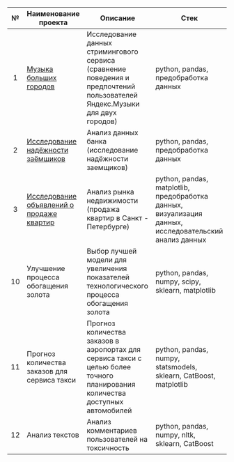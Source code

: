 | № | Наименование проекта |Описание                       | Стек                           |
|:-:|----------------------|-------------------------------|--------------------------------|
| 1 | [Музыка больших городов](project_01_da_music) | Исследование данных стримингового сервиса (сравнение поведения и предпочтений пользователей Яндекс.Музыки для двух городов) | python, pandas, предобработка данных |
| 2 | [Исследование надёжности заёмщиков](project_02_da_reliability_of_borrowers) |Анализ данных банка (исследование надёжности заемщиков) | python, pandas, предобработка данных |
| 3 | [Исследование объявлений о продаже квартир](project_03_da_sale_of_apartments) |Анализ рынка недвижимости (продажа квартир в Санкт - Петербурге) | python, pandas, matplotlib, предобработка данных, визуализация данных, исследовательский анализ данных |
| 10 | Улучшение процесса обогащения золота | Выбор лучшей модели для увеличения показателей технологического процесса обогащения золота | python, pandas, numpy, scipy, sklearn, matplotlib |
| 11 | Прогноз количества заказов для сервиса такси |Прогноз количества заказов в аэропортах для сервиса такси с целью более точного планирования количества доступных автомобилей| python, pandas, numpy, statsmodels, sklearn, CatBoost, matplotlib |
| 12 | Анализ текстов |Анализ комментариев пользователей на токсичность | python, pandas, numpy, nltk, sklearn, CatBoost |